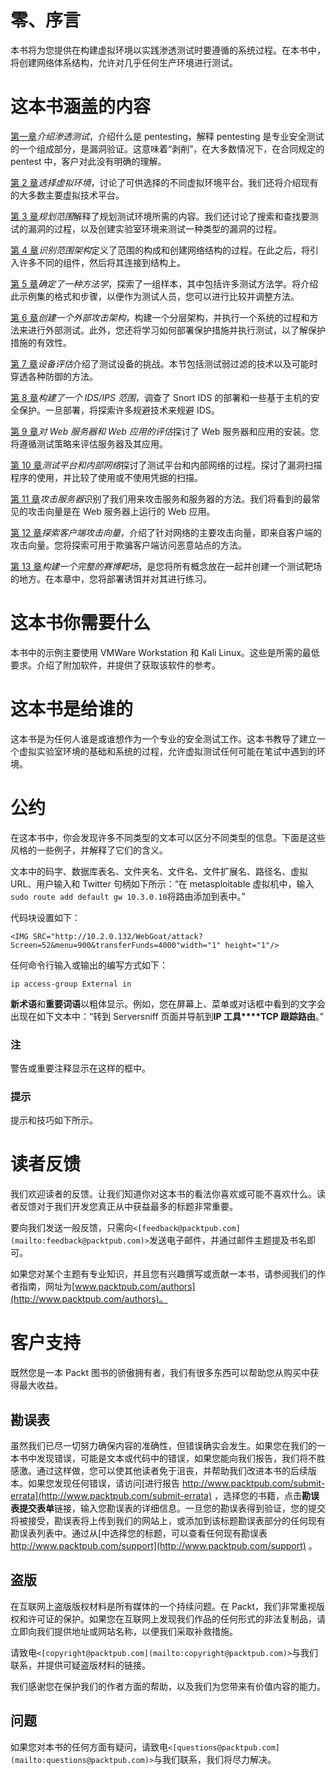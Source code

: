 # 零、序言

本书将为您提供在构建虚拟环境以实践渗透测试时要遵循的系统过程。在本书中，将创建网络体系结构，允许对几乎任何生产环境进行测试。

# 这本书涵盖的内容

[第一章](01.html "Chapter 1. Introducing Penetration Testing")*介绍渗透测试*，介绍什么是 pentesting，解释 pentesting 是专业安全测试的一个组成部分，是漏洞验证。这意味着“剥削”，在大多数情况下，在合同规定的 pentest 中，客户对此没有明确的理解。

[第 2 章](02.html "Chapter 2. Choosing the Virtual Environment")*选择虚拟环境*，讨论了可供选择的不同虚拟环境平台。我们还将介绍现有的大多数主要虚拟技术平台。

[第 3 章](03.html "Chapter 3. Planning a Range")*规划范围*解释了规划测试环境所需的内容。我们还讨论了搜索和查找要测试的漏洞的过程，以及创建实验室环境来测试一种类型的漏洞的过程。

[第 4 章](04.html "Chapter 4. Identifying Range Architecture")*识别范围架构*定义了范围的构成和创建网络结构的过程。在此之后，将引入许多不同的组件，然后将其连接到结构上。

[第 5 章](05.html "Chapter 5. Identifying a Methodology")*确定了一种方法学*，探索了一组样本，其中包括许多测试方法学。将介绍此示例集的格式和步骤，以便作为测试人员，您可以进行比较并调整方法。

[第 6 章](06.html "Chapter 6. Creating an External Attack Architecture")*创建一个外部攻击架构*，构建一个分层架构，并执行一个系统的过程和方法来进行外部测试。此外，您还将学习如何部署保护措施并执行测试，以了解保护措施的有效性。

[第 7 章](07.html "Chapter 7. Assessment of Devices")*设备评估*介绍了测试设备的挑战。本节包括测试弱过滤的技术以及可能时穿透各种防御的方法。

[第 8 章](08.html "Chapter 8. Architecting an IDS/IPS Range")*构建了一个 IDS/IPS 范围*，调查了 Snort IDS 的部署和一些基于主机的安全保护。一旦部署，将探索许多规避技术来规避 IDS。

[第 9 章](09.html "Chapter 9. Assessment of Web Servers and Web Applications")*对 Web 服务器和 Web 应用的评估*探讨了 Web 服务器和应用的安装。您将遵循测试策略来评估服务器及其应用。

[第 10 章](10.html "Chapter 10. Testing Flat and Internal Networks")*测试平台和内部网络*探讨了测试平台和内部网络的过程。探讨了漏洞扫描程序的使用，并比较了使用或不使用凭据的扫描。

[第 11 章](11.html "Chapter 11. Attacking Servers")*攻击服务器*识别了我们用来攻击服务和服务器的方法。我们将看到的最常见的攻击向量是在 Web 服务器上运行的 Web 应用。

[第 12 章](12.html "Chapter 12. Exploring Client-side Attack Vectors")*探索客户端攻击向量*，介绍了针对网络的主要攻击向量，即来自客户端的攻击向量。您将探索可用于欺骗客户端访问恶意站点的方法。

[第 13 章](13.html "Chapter 13. Building a Complete Cyber Range")*构建一个完整的赛博靶场*，是您将所有概念放在一起并创建一个测试靶场的地方。在本章中，您将部署诱饵并对其进行练习。

# 这本书你需要什么

本书中的示例主要使用 VMWare Workstation 和 Kali Linux。这些是所需的最低要求。介绍了附加软件，并提供了获取该软件的参考。

# 这本书是给谁的

这本书是为任何人谁是或谁想作为一个专业的安全测试工作。这本书教导了建立一个虚拟实验室环境的基础和系统的过程，允许虚拟测试任何可能在笔试中遇到的环境。

# 公约

在这本书中，你会发现许多不同类型的文本可以区分不同类型的信息。下面是这些风格的一些例子，并解释了它们的含义。

文本中的码字、数据库表名、文件夹名、文件名、文件扩展名、路径名、虚拟 URL、用户输入和 Twitter 句柄如下所示：“在 metasploitable 虚拟机中，输入`sudo route add default gw 10.3.0.10`将路由添加到表中。”

代码块设置如下：

```
<IMG SRC="http://10.2.0.132/WebGoat/attack?Screen=52&menu=900&transferFunds=4000"width="1" height="1"/>
```

任何命令行输入或输出的编写方式如下：

```
ip access-group External in

```

**新术语**和**重要词语**以粗体显示。例如，您在屏幕上、菜单或对话框中看到的文字会出现在如下文本中：“转到 Serversniff 页面并导航到**IP 工具****TCP 跟踪路由**。”

### 注

警告或重要注释显示在这样的框中。

### 提示

提示和技巧如下所示。

# 读者反馈

我们欢迎读者的反馈。让我们知道你对这本书的看法你喜欢或可能不喜欢什么。读者反馈对于我们开发您真正从中获益最多的标题非常重要。

要向我们发送一般反馈，只需向`<[feedback@packtpub.com](mailto:feedback@packtpub.com)>`发送电子邮件，并通过邮件主题提及书名即可。

如果您对某个主题有专业知识，并且您有兴趣撰写或贡献一本书，请参阅我们的作者指南，网址为[www.packtpub.com/authors](http://www.packtpub.com/authors)。

# 客户支持

既然您是一本 Packt 图书的骄傲拥有者，我们有很多东西可以帮助您从购买中获得最大收益。

## 勘误表

虽然我们已尽一切努力确保内容的准确性，但错误确实会发生。如果您在我们的一本书中发现错误，可能是文本或代码中的错误，如果您能向我们报告，我们将不胜感激。通过这样做，您可以使其他读者免于沮丧，并帮助我们改进本书的后续版本。如果您发现任何错误，请访问[进行报告 http://www.packtpub.com/submit-errata](http://www.packtpub.com/submit-errata) ，选择您的书籍，点击**勘误表****提交****表单**链接，输入您勘误表的详细信息。一旦您的勘误表得到验证，您的提交将被接受，勘误表将上传到我们的网站上，或添加到该标题勘误表部分的任何现有勘误表列表中。通过从[中选择您的标题，可以查看任何现有勘误表 http://www.packtpub.com/support](http://www.packtpub.com/support) 。

## 盗版

在互联网上盗版版权材料是所有媒体的一个持续问题。在 Packt，我们非常重视版权和许可证的保护。如果您在互联网上发现我们作品的任何形式的非法复制品，请立即向我们提供地址或网站名称，以便我们采取补救措施。

请致电`<[copyright@packtpub.com](mailto:copyright@packtpub.com)>`与我们联系，并提供可疑盗版材料的链接。

我们感谢您在保护我们的作者方面的帮助，以及我们为您带来有价值内容的能力。

## 问题

如果您对本书的任何方面有疑问，请致电`<[questions@packtpub.com](mailto:questions@packtpub.com)>`与我们联系，我们将尽力解决。